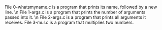 File 0-whatsmyname.c is a program that prints its name, followed by a new line. \n
File 1-args.c is a program that prints the number of arguments passed into it. \n
File 2-args.c is a program that prints all arguments it receives.
File 3-mul.c is a program that multiplies two numbers.  
